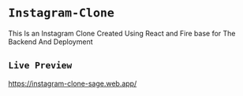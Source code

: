 # `Instagram-Clone`
This Is an Instagram Clone Created Using React and Fire base for The Backend And Deployment 

## `Live Preview`
https://instagram-clone-sage.web.app/
